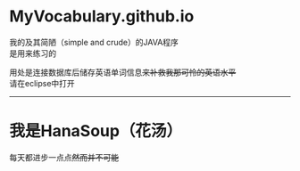 # MyVocabulary.github.io
我的及其简陋（simple and crude）的JAVA程序  
是用来练习的  
  
用处是连接数据库后储存英语单词信息~~来补救我那可怜的英语水平~~  
请在eclipse中打开  
  
***
# 我是HanaSoup（花汤）  
每天都进步一点点~~然而并不可能~~
